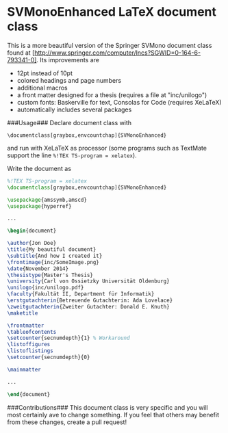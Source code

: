 SVMonoEnhanced LaTeX document class
==============

This is a more beautiful version of the Springer SVMono document class found at [http://www.springer.com/computer/lncs?SGWID=0-164-6-793341-0]. Its improvements are

- 12pt instead of 10pt
- colored headings and page numbers
- additional macros
- a front matter designed for a thesis (requires a file at "inc/unilogo")
- custom fonts: Baskerville for text, Consolas for Code (requires XeLaTeX)
- automatically includes several packages

###Usage###
Declare document class with

`\documentclass[graybox,envcountchap]{SVMonoEnhanced}`

and run with XeLaTeX as processor (some programs such as TextMate support the line `%!TEX TS-program = xelatex`).

Write the document as

```latex
%!TEX TS-program = xelatex
\documentclass[graybox,envcountchap]{SVMonoEnhanced}

\usepackage{amssymb,amscd}
\usepackage{hyperref}

...

\begin{document}

\author{Jon Doe}
\title{My beautiful document}
\subtitle{And how I created it}
\frontimage{inc/SomeImage.png}
\date{November 2014}
\thesistype{Master's Thesis}
\university{Carl von Ossietzky Universität Oldenburg}
\unilogo{inc/unilogo.pdf}
\faculty{Fakultät II, Department für Informatik}
\erstgutachterin{Betreuende Gutachterin: Ada Lovelace} 
\zweitgutachterin{Zweiter Gutachter: Donald E. Knuth} 
\maketitle

\frontmatter
\tableofcontents
\setcounter{secnumdepth}{1} % Workaround
\listoffigures
\listoflistings
\setcounter{secnumdepth}{0}

\mainmatter 

...

\end{document} 
```

###Contributions###
This document class is very specific and you will most certainly ave to change something. If you feel that others may benefit from these changes, create a pull request!